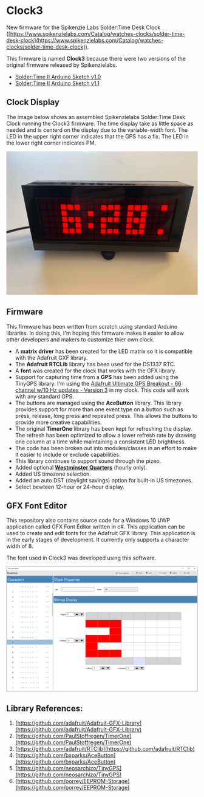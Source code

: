 # Clock3
New firmware for the Spikenzie Labs Solder:Time Desk Clock ([https://www.spikenzielabs.com/Catalog/watches-clocks/solder-time-desk-clock](https://www.spikenzielabs.com/Catalog/watches-clocks/solder-time-desk-clock)).

This firmware is named **Clock3** because there were two versions of the original firmware released by Spikenzielabs.

- [Solder:Time II Arduino Sketch v1.0](http://www.spikenzielabs.com/-Downloadables/STDESKCLOCK/STDC_SketchV1.zip)
- [Solder:Time II Arduino Sketch v1.1](http://www.spikenzielabs.com/Downloadables/ST_Two_Release_1.1.zip)

## Clock Display
The image below shows an assembled Spikenzielabs Solder:Time Desk Clock running the Clock3 firmware. The time display take as little space as needed and is centerd on the display due to the variable-width font. The LED in the upper right corner indicates that the GPS has a fix. The LED in the lower right corner indicates PM. 

![Clock](https://github.com/porrey/Clock3/raw/master/Images/Clock-small.jpg)

## Firmware
This firmware has been written from scratch using standard Arduino libraries. In doing this, I'm hoping this firmware makes it easier to allow other developers and makers to customize thier own clock.

- A **matrix driver** has been created for the LED matrix so it is compatible with the Adafruit GXF library.
- The **Adafruit RTCLib** library has been used for the DS1337 RTC.
- A **font** was created for the clock that works with the GFX library.
- Support for capturing time from a **GPS** has been added using the TinyGPS library. I'm using the [Adafruit Ultimate GPS Breakout - 66 channel w/10 Hz updates - Version 3](https://www.adafruit.com/product/746) in my clock. This code will work with any standard GPS.
- The buttons are managed using the **AceButton** library. This library provides support for more than one event type on a button such as press, release, long press and repeated press. This allows the buttons to provide more creative capabilities.
- The original **TimerOne** library has been kept for refreshing the display. The refresh has been optimized to allow a lower refresh rate by drawing one column at a time while maintaining a consistent LED brightness.
- The code has been broken out into modules/classes in an effort to make it easier to include or exclude capabilities.
- This library continues to support sound through the pizeo.
- Added optional **[Westminster Quarters](https://en.wikipedia.org/wiki/Westminster_Quarters)** (hourly only).
- Added US timezone selection.
- Added an auto DST (daylight savings) option for built-in US timezones.
- Select bewteen 12-hour or 24-hour display.


## GFX Font Editor

This repository also contains source code for a Windows 10 UWP application called GFX Font Editor written in c#. This application can be used to create and edit fonts for the Adafruit GFX library. This application is in the early stages of development. It currently only supports a character width of 8.

The font used in Clock3 was developed using this software.

![GFX Font Editor](https://github.com/porrey/Clock3/raw/master/Images/GfxEditor-ScreenShot.png)

## Library References:

1. [https://github.com/adafruit/Adafruit-GFX-Library](https://github.com/adafruit/Adafruit-GFX-Library)
2. [https://github.com/PaulStoffregen/TimerOne](https://github.com/PaulStoffregen/TimerOne)
3. [https://github.com/adafruit/RTClib](https://github.com/adafruit/RTClib)
4. [https://github.com/bxparks/AceButton](https://github.com/bxparks/AceButton)
5. [https://github.com/neosarchizo/TinyGPS](https://github.com/neosarchizo/TinyGPS)
6. [https://github.com/porrey/EEPROM-Storage](https://github.com/porrey/EEPROM-Storage)
